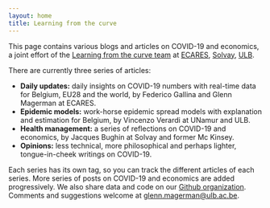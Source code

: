 ```yaml
---
layout: home
title: Learning from the curve
---
```

This page contains various blogs and articles on COVID-19 and economics, a joint effort of the [Learning from the curve team](https://learning-from-the-curve.netlify.app/about/) at [ECARES](https://ecares.ulb.be/), [Solvay](https://www.solvay.edu/en/), [ULB](https://www.ulb.be/).

There are currently three series of articles:

- **Daily updates:** daily insights on COVID-19 numbers with real-time data for Belgium, EU28 and the world, by Federico Gallina and Glenn Magerman at ECARES.
- **Epidemic models:** work-horse epidemic spread models with explanation and estimation for Belgium, by Vincenzo Verardi at UNamur and ULB.
- **Health management:** a series of reflections on COVID-19 and economics, by Jacques Bughin at Solvay and former Mc Kinsey.
- **Opinions:** less technical, more philosophical and perhaps lighter, tongue-in-cheek writings on COVID-19.

Each series has its own tag, so you can track the different articles of each series.
More series of posts on COVID-19 and economics are added progressively.
We also share data and code on our [Github organization](https://github.com/Learning-from-the-curve).
Comments and suggestions welcome at [glenn.magerman@ulb.ac.be](mailto:glenn.magerman@ulb.ac.be).
